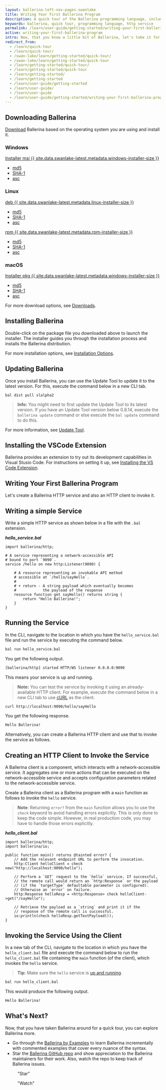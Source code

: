 ```yaml
---
layout: ballerina-left-nav-pages-swanlake
title: Writing Your First Ballerina Program
description: A quick tour of the Ballerina programming language, including writing, running, and invoking an HTTP service and using a client to interact with a service.
keywords: ballerina, quick tour, programming language, http service
permalink: /learn/user-guide/getting-started/writing-your-first-ballerina-program/
active: writing-your-first-ballerina-program
intro: Now, that you know a little bit of Ballerina, let's take it for a spin!
redirect_from:
  - /learn/quick-tour
  - /learn/quick-tour/
  - /swan-lake/learn/getting-started/quick-tour/
  - /swan-lake/learn/getting-started/quick-tour
  - /learn/getting-started/quick-tour/
  - /learn/getting-started/quick-tour
  - /learn/getting-started/
  - /learn/getting-started
  - /learn/user-guide/getting-started
  - /learn/user-guide/
  - /learn/user-guide
  - /learn/user-guide/getting-started/writing-your-first-ballerina-program
---
```


## Downloading Ballerina

[Download](/downloads) Ballerina based on the operating system you are using and install it. 

<link rel="stylesheet" href="/css/download-page.css">
<script src="/js/download-page.js"></script>
<div class="clearfix"></div>
<div class="row cDownloads">
   <div class="container">
      <div class=" ">
         <div class="col-xs-12 col-sm-12 col-md-4 col-lg-4 ">
            <h3 class="cWindows">Windows</h3>
            <a id="packWindows" href="{{ site.dist_server }}/downloads/{{ site.data.swanlake-latest.metadata.version }}/{{ site.data.swanlake-latest.metadata.windows-installer }}" class="cGTMDownload cDownload cDownloadNew" data-download="downloads" data-pack="{{ site.data.swanlake-latest.metadata.windows-installer }}">
               <div class="cSize">Installer  msi <span id="packWindowsName">{{ site.data.swanlake-latest.metadata.windows-installer-size }}</span></div>
            </a>
            <ul class="cDiwnloadSubLinks">
               <li><a id="packWindowsMd5" href="{{ site.dist_server }}/downloads/{{ site.data.swanlake-latest.metadata.version }}/{{ site.data.swanlake-latest.metadata.windows-installer }}.md5">md5</a></li>
               <li><a id="packWindowsSha1" href="{{ site.dist_server }}/downloads/{{ site.data.swanlake-latest.metadata.version }}/{{ site.data.swanlake-latest.metadata.windows-installer }}.sha1">SHA-1</a></li>
               <li><a id="packWindowsAsc" href="{{ site.dist_server }}/downloads/{{ site.data.swanlake-latest.metadata.version }}/{{ site.data.swanlake-latest.metadata.windows-installer }}.asc">asc</a></li>
            </ul>
         </div>
         <div class="col-xs-12 col-sm-12 col-md-4 col-lg-4 ">
            <h3 class="cLinux">Linux </h3>
            <div class="col-xs-12 col-sm-12 col-md-6 col-lg-6" style="padding: 0;">
               <a id="packLinux" href="{{ site.dist_server }}/downloads/{{ site.data.swanlake-latest.metadata.version }}/{{ site.data.swanlake-latest.metadata.linux-installer }}" class="cGTMDownload cDownload cLinuxPKGs  cDownloadNew" data-download="downloads" data-pack="{{ site.data.swanlake-latest.metadata.linux-installer }}">
                  <div class="cSize">deb  <span id="packLinuxName">{{ site.data.swanlake-latest.metadata.linux-installer-size }}</span></div>
               </a>
               <ul class="cDiwnloadSubLinks">
                  <li><a id="packLinuxMd5" href="{{ site.dist_server }}/downloads/{{ site.data.swanlake-latest.metadata.version }}/{{ site.data.swanlake-latest.metadata.linux-installer }}.md5">md5</a></li>
                  <li><a id="packLinuxSha1" href="{{ site.dist_server }}/downloads/{{ site.data.swanlake-latest.metadata.version }}/{{ site.data.swanlake-latest.metadata.linux-installer }}.sha1">SHA-1</a></li>
                  <li><a id="packLinuxAsc" href="{{ site.dist_server }}/downloads/{{ site.data.swanlake-latest.metadata.version }}/{{ site.data.swanlake-latest.metadata.linux-installer }}.asc">asc</a></li>
               </ul>
            </div>
            <div class="col-xs-12 col-sm-12 col-md-6 col-lg-6" style="padding: 0;">
               <a id="packLinux" href="{{ site.dist_server }}/downloads/{{ site.data.swanlake-latest.metadata.version }}/{{ site.data.swanlake-latest.metadata.rpm-installer }}" class="cGTMDownload cDownload cLinuxPKGs cDownloadNew" data-download="downloads" data-pack="{{ site.data.swanlake-latest.metadata.rpm-installer }}">
                  <div class="cSize">rpm  <span id="packLinuxName">{{ site.data.swanlake-latest.metadata.rpm-installer-size }}</span></div>
               </a>
               <ul class="cDiwnloadSubLinks">
                  <li><a id="packLinuxMd5" href="{{ site.dist_server }}/downloads/{{ site.data.swanlake-latest.metadata.version }}/{{ site.data.swanlake-latest.metadata.rpm-installer }}.md5">md5</a></li>
                  <li><a id="packLinuxSha1" href="{{ site.dist_server }}/downloads/{{ site.data.swanlake-latest.metadata.version }}/{{ site.data.swanlake-latest.metadata.rpm-installer }}.sha1">SHA-1</a></li>
                  <li><a id="packLinuxAsc" href="{{ site.dist_server }}/downloads/{{ site.data.swanlake-latest.metadata.version }}/{{ site.data.swanlake-latest.metadata.rpm-installer }}.asc">asc</a></li>
               </ul>
            </div>
         </div>
         <div class="clearfix"></div>
         <div class="col-xs-12 col-sm-12 col-md-4 col-lg-4 ">
            <h3 class="cMac">macOS</h3>
            <a id="packMac" href="{{ site.dist_server }}/downloads/{{ site.data.swanlake-latest.metadata.version }}/{{ site.data.swanlake-latest.metadata.macos-installer }}" class="cGTMDownload cDownload cDownloadNew" data-download="downloads" data-pack="{{ site.data.swanlake-latest.metadata.macos-installer }}">
               <div class="cSize">Installer pkg <span id="packWindowsName">{{ site.data.swanlake-latest.metadata.windows-installer-size }}</span></div>
            </a>
            <ul class="cDiwnloadSubLinks">
               <li><a id="packMacMd5" href="{{ site.dist_server }}/downloads/{{ site.data.swanlake-latest.metadata.version }}/{{ site.data.swanlake-latest.metadata.macos-installer }}.md5">md5</a></li>
               <li><a id="packMacSha1" href="{{ site.dist_server }}/downloads/{{ site.data.swanlake-latest.metadata.version }}/{{ site.data.swanlake-latest.metadata.macos-installer }}.sha1">SHA-1</a></li>
               <li><a id="packMacAsc" href="{{ site.dist_server }}/downloads/{{ site.data.swanlake-latest.metadata.version }}/{{ site.data.swanlake-latest.metadata.macos-installer }}.asc">asc</a></li>
            </ul>
         </div>
         </div></div></div> 


For more download options, see [Downloads](/download).

## Installing Ballerina

Double-click on the package file you downloaded above to launch the installer. The installer guides you through the installation process and installs the Ballerina distribution.

For more installation options, see [Installation Options](/learn/user-guide/installation-options/).

## Updating Ballerina

Once you install Ballerina, you can use the Update Tool to update it to the latest version. For this, execute the command below in a new CLI tab.

`bal dist pull slalpha2`

>**Info:** You might need to first update the Update Tool to its latest version. If you have an Update Tool version below 0.8.14, execute the `ballerina update` command or else execute the `bal update` command to do this.

For more information, see [Update Tool](/learn/tooling-guide/cli-tools/update-tool/).

## Installing the VSCode Extension

Ballerina provides an extension to try out its development capabilities in Visual Stusio Code. For instructions on setting it up, see [Installing the VS Code Extension](/learn/tooling-guide/vs-code-extension/installing-the-vs-code-extension/).


## Writing Your First Ballerina Program

Let's create a Ballerina HTTP service and also an HTTP client to invoke it.

## Writing a simple Service

Write a simple HTTP service as shown below in a file with the `.bal` extension.

***hello_service.bal***
```ballerina
import ballerina/http;

# A service representing a network-accessible API
# bound to port `9090`.
service /hello on new http:Listener(9090) {

    # A resource representing an invokable API method
    # accessible at `/hello/sayHello`.
    #
    # + return - A string payload which eventually becomes 
    #            the payload of the response
    resource function get sayHello() returns string {
        return "Hello Ballerina!";
    }
}
```

## Running the Service

In the CLI, navigate to the location in which you have the `hello_service.bal` file and run the service by executing the command below.

```bash
bal run hello_service.bal
```

You get the following output.

```bash
[ballerina/http] started HTTP/WS listener 0.0.0.0:9090
```

This means your service is up and running. 

> **Note:** You can test the service by invoking it using an already-available HTTP client. For example, execute the command below in a new CLI tab to use [cURL](https://curl.haxx.se/download.html) as the client.

```bash
curl http://localhost:9090/hello/sayHello
```

You get the following response.

```bash
Hello Ballerina!
```

Alternatively, you can create a Ballerina HTTP client and use that to invoke the service as follows.

## Creating an HTTP Client to Invoke the Service

A Ballerina client is a component, which interacts with a network-accessible service. It aggregates one or more actions that can be executed on the network-accessible service and accepts configuration parameters related to the network-accessible service.

Create a Ballerina client as a Ballerina program with a `main` function as follows to invoke the `hello` service.   

> **Note**: Returning `error?` from the `main` function allows you to use the `check` keyword to avoid handling errors explicitly. This is only done to keep the code simple. However, in real production code, you may have to handle those errors explicitly.

***hello_client.bal***
```ballerina
import ballerina/http;
import ballerina/io;

public function main() returns @tainted error? {
    // Add the relevant endpoint URL to perform the invocation.
    http:Client helloClient = check new("http://localhost:9090/hello");

    // Perform a `GET` request to the `hello` service. If successful, 
    // the remote call would return an `http:Response` or the payload 
    // (if the `targetType` defaultable parameter is configured).
    // Otherwise an `error` on failure.
    http:Response helloResp = <http:Response> check helloClient->get("/sayHello");

    // Retrieve the payload as a `string` and print it if the 
    // response of the remote call is successful.
    io:println(check helloResp.getTextPayload());
}
```

## Invoking the Service Using the Client 

In a new tab of the CLI, navigate to the location in which you have the `hello_client.bal` file and execute the command below to run the `hello_client.bal` file containing the `main` function (of the client), which invokes the `hello` service.

> **Tip:** Make sure the `hello` service is [up and running](#running-the-service).

```bash
bal run hello_client.bal
```

This would produce the following output.


```bash
Hello Ballerina!
```

## What's Next?

Now, that you have taken Ballerina around for a quick tour, you can explore Ballerina more.

* Go through the [Ballerina by Examples](/learn/by-example) to learn Ballerina incrementally with commented examples that cover every nuance of the syntax.
* Star the [Ballerina GitHub repo](https://github.com/ballerina-platform/ballerina-lang) and show appreciation to the Ballerina maintainers for their work. Also, watch the repo to keep track of Ballerina issues.
<div class="cGitButtonContainer"><p data-button="iGitStarText">"Star"</p><p data-button="iGitWatchText">"Watch"</p></div>

<style> #tree-expand-all, #tree-collapse-all, .cTocElements {display:none;} .cGitButtonContainer {padding-left: 40px;} </style>
